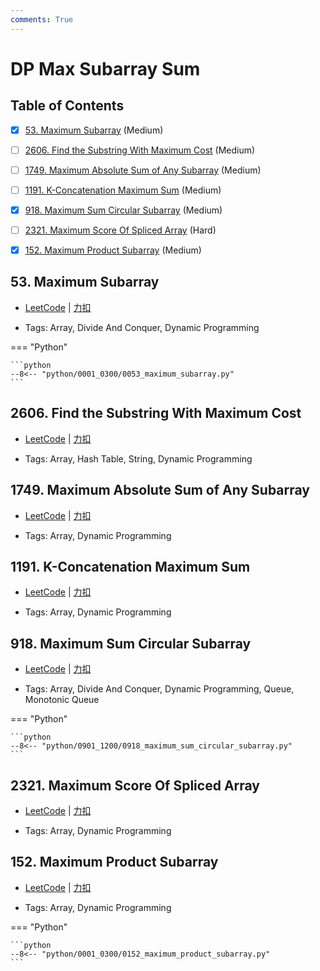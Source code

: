 ```yaml
---
comments: True
---
```


# DP Max Subarray Sum

## Table of Contents

- [x] [53. Maximum Subarray](#53-maximum-subarray) (Medium)
- [ ] [2606. Find the Substring With Maximum Cost](#2606-find-the-substring-with-maximum-cost) (Medium)
- [ ] [1749. Maximum Absolute Sum of Any Subarray](#1749-maximum-absolute-sum-of-any-subarray) (Medium)
- [ ] [1191. K-Concatenation Maximum Sum](#1191-k-concatenation-maximum-sum) (Medium)
- [x] [918. Maximum Sum Circular Subarray](#918-maximum-sum-circular-subarray) (Medium)
- [ ] [2321. Maximum Score Of Spliced Array](#2321-maximum-score-of-spliced-array) (Hard)
- [x] [152. Maximum Product Subarray](#152-maximum-product-subarray) (Medium)


## 53. Maximum Subarray

-    [LeetCode](https://leetcode.com/problems/maximum-subarray/) | [力扣](https://leetcode.cn/problems/maximum-subarray/)

-   Tags: Array, Divide And Conquer, Dynamic Programming

=== "Python"

    ```python
    --8<-- "python/0001_0300/0053_maximum_subarray.py"
    ```



## 2606. Find the Substring With Maximum Cost

-    [LeetCode](https://leetcode.com/problems/find-the-substring-with-maximum-cost/) | [力扣](https://leetcode.cn/problems/find-the-substring-with-maximum-cost/)

-   Tags: Array, Hash Table, String, Dynamic Programming



## 1749. Maximum Absolute Sum of Any Subarray

-    [LeetCode](https://leetcode.com/problems/maximum-absolute-sum-of-any-subarray/) | [力扣](https://leetcode.cn/problems/maximum-absolute-sum-of-any-subarray/)

-   Tags: Array, Dynamic Programming



## 1191. K-Concatenation Maximum Sum

-    [LeetCode](https://leetcode.com/problems/k-concatenation-maximum-sum/) | [力扣](https://leetcode.cn/problems/k-concatenation-maximum-sum/)

-   Tags: Array, Dynamic Programming



## 918. Maximum Sum Circular Subarray

-    [LeetCode](https://leetcode.com/problems/maximum-sum-circular-subarray/) | [力扣](https://leetcode.cn/problems/maximum-sum-circular-subarray/)

-   Tags: Array, Divide And Conquer, Dynamic Programming, Queue, Monotonic Queue

=== "Python"

    ```python
    --8<-- "python/0901_1200/0918_maximum_sum_circular_subarray.py"
    ```



## 2321. Maximum Score Of Spliced Array

-    [LeetCode](https://leetcode.com/problems/maximum-score-of-spliced-array/) | [力扣](https://leetcode.cn/problems/maximum-score-of-spliced-array/)

-   Tags: Array, Dynamic Programming



## 152. Maximum Product Subarray

-    [LeetCode](https://leetcode.com/problems/maximum-product-subarray/) | [力扣](https://leetcode.cn/problems/maximum-product-subarray/)

-   Tags: Array, Dynamic Programming

=== "Python"

    ```python
    --8<-- "python/0001_0300/0152_maximum_product_subarray.py"
    ```
